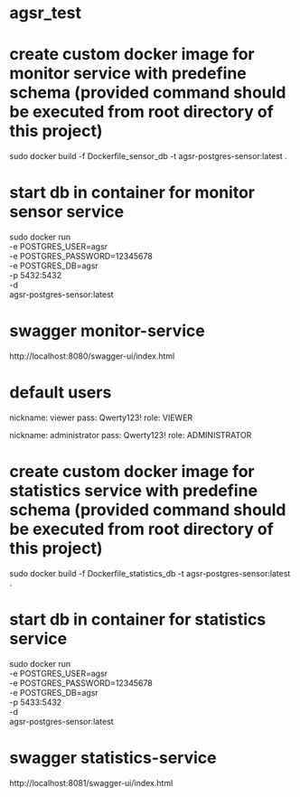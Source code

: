 # agsr_test

# create custom docker image for monitor service with predefine schema (provided command should be executed from root directory of this project)

sudo docker build -f Dockerfile_sensor_db -t agsr-postgres-sensor:latest .

# start db in container for monitor sensor service
sudo docker run \
-e POSTGRES_USER=agsr \
-e POSTGRES_PASSWORD=12345678 \
-e POSTGRES_DB=agsr \
-p 5432:5432 \
-d \
agsr-postgres-sensor:latest

# swagger monitor-service
http://localhost:8080/swagger-ui/index.html

# default users
nickname: viewer
pass: Qwerty123!
role: VIEWER

nickname: administrator
pass: Qwerty123!
role: ADMINISTRATOR

# create custom docker image for statistics service with predefine schema (provided command should be executed from root directory of this project)

sudo docker build -f Dockerfile_statistics_db -t agsr-postgres-sensor:latest .

# start db in container for statistics service
sudo docker run \
-e POSTGRES_USER=agsr \
-e POSTGRES_PASSWORD=12345678 \
-e POSTGRES_DB=agsr \
-p 5433:5432 \
-d \
agsr-postgres-sensor:latest

# swagger statistics-service
http://localhost:8081/swagger-ui/index.html